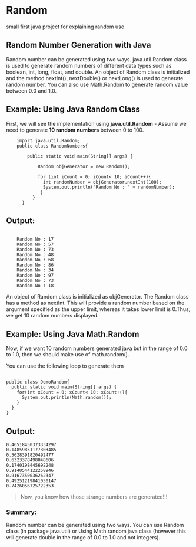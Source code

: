 # Random
small first java project for explaining random use

## Random Number Generation with Java
Random number can be generated using two ways. java.util.Random class is used to generate random numbers of different data types such as boolean, int, long, float, and double. An object of Random class is initialized and the method nextInt(), nextDouble() or nextLong() is used to generate random number. You can also use Math.Random to generate random value between 0.0 and 1.0.

## Example: Using Java Random Class
First, we will see the implementation using **java.util.Random** - Assume we need to generate __10 random numbers__ between 0 to 100.

```
    import java.util.Random;
    public class RandomNumbers{

        public static void main(String[] args) {

        	Random objGenerator = new Random();

            for (int iCount = 0; iCount< 10; iCount++){
              int randomNumber = objGenerator.nextInt(100);
              System.out.println("Random No : " + randomNumber); 
             }
          }
      }
```

## Output:
<code>
    Random No : 17
    Random No : 57
    Random No : 73
    Random No : 48
    Random No : 68
    Random No : 86
    Random No : 34
    Random No : 97
    Random No : 73            
    Random No : 18 
</code>

An object of Random class is initialized as objGenerator. 
The Random class has a method as nextInt. This will provide a random number based on the argument specified as the upper limit, whereas it takes lower limit is 0.Thus, we get 10 random numbers displayed.

## Example: Using Java Math.Random

Now, if we want 10 random numbers generated java but in the range of 0.0 to 1.0, then we should make use of math.random().

You can use the following loop to generate them

```

public class DemoRandom{
  public static void main(String[] args) {
    for(int xCount = 0; xCount< 10; xCount++){
      System.out.println(Math.random());
    }
  }
}
```

## Output:

```
0.46518450373334297
0.14859851177803485
0.5628391820492477
0.6323378498048606
0.1740198445692248
0.9140544122258946
0.9167350036262347
0.49251219841030147
0.7426056725722353 
```

> Now, you know how those strange numbers are generated!!!

### Summary:
Random number can be generated using two ways. You can use Random class (in package java.util) or Using Math.random java class (however this will generate double in the range of 0.0 to 1.0 and not integers).

